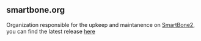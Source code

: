 ## smartbone.org

Organization responsible for the upkeep and maintanence on [SmartBone2](https://github.com/smartbone-org/SmartBone-2), you can find the latest release [here](https://github.com/smartbone-org/SmartBone-2/releases/latest)
